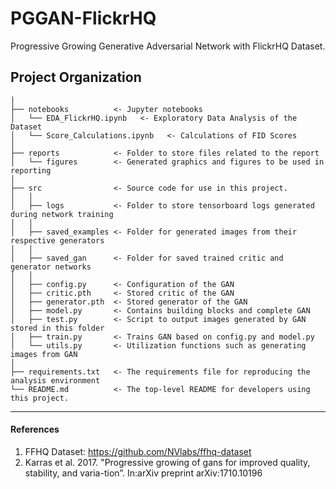 PGGAN-FlickrHQ
==============================

Progressive Growing Generative Adversarial Network with FlickrHQ Dataset.

Project Organization
------------

    
    │
    ├── notebooks          <- Jupyter notebooks
    │   └── EDA_FlickrHQ.ipynb   <- Exploratory Data Analysis of the Dataset
    │   └── Score_Calculations.ipynb   <- Calculations of FID Scores
    │
    ├── reports            <- Folder to store files related to the report
    │   └── figures        <- Generated graphics and figures to be used in reporting
    │
    ├── src                <- Source code for use in this project.
    │   │
    │   ├── logs           <- Folder to store tensorboard logs generated during network training
    │   │
    │   ├── saved_examples <- Folder for generated images from their respective generators
	│   │
	│   ├── saved_gan      <- Folder for saved trained critic and generator networks
    │   │
	│   ├── config.py      <- Configuration of the GAN
	│   ├── critic.pth     <- Stored critic of the GAN
	│   ├── generator.pth  <- Stored generator of the GAN
	│   ├── model.py       <- Contains building blocks and complete GAN
	│   ├── test.py        <- Script to output images generated by GAN stored in this folder
	│   ├── train.py       <- Trains GAN based on config.py and model.py
    │   └── utils.py       <- Utilization functions such as generating images from GAN
	│
    ├── requirements.txt   <- The requirements file for reproducing the analysis environment
    └── README.md          <- The top-level README for developers using this project.


--------

#### References

1. FFHQ Dataset: https://github.com/NVlabs/ffhq-dataset
2. Karras et al. 2017. "Progressive growing of gans for improved quality, stability, and varia-tion”. In:arXiv preprint arXiv:1710.10196

